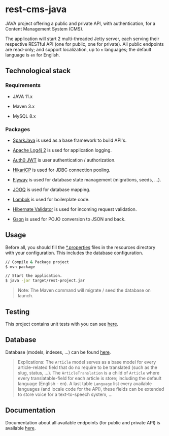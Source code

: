 # rest-cms-java

JAVA project offering a public and private API, with authentication, for a Content Management System (CMS).

The application will start 2 multi-threaded Jetty server, each serving their respective RESTful API (one for public, one for private).
All public endpoints are read-only; and support localization, up to `n` languages; the default language is `en` for English.


## Technological stack

### Requirements

- JAVA 11.x

- Maven 3.x

- MySQL 8.x

### Packages

- [SparkJava](http://sparkjava.com/) is used as a base framework to build API's.

- [Apache Log4j 2](https://logging.apache.org/log4j/2.x/) is used for application logging.

- [Auth0 JWT](https://github.com/auth0/java-jwt) is user authentication / authorization.

- [HikariCP](https://github.com/brettwooldridge/HikariCP) is used for JDBC connection pooling.

- [Flyway](https://flywaydb.org/) is used for database state management (migrations, seeds, ...).

- [JOOQ](https://www.jooq.org/) is used for database mapping.

- [Lombok](https://projectlombok.org/) is used for boilerplate code.

- [Hibernate Validator](https://hibernate.org/validator/) is used for incoming request validation.

- [Gson](https://github.com/google/gson) is used for POJO conversion to JSON and back.

## Usage

Before all, you should fill the [*.properties](src/main/resources) files in the resources directory with your configuration. This includes the database configuration.

```bash
// Compile & Package project
$ mvn package

// Start the application.
$ java -jar target/rest-project.jar
```

> Note: The Maven command will migrate / seed the database on launch.

## Testing

This project contains unit tests with you can see [here](src/test/java/com/github/robiiinos/service/external/ArticleServiceTest.java).

## Database

Database (models, indexes, ...) can be found [here](src/main/resources/db/migration).

> Explications: The `Article` model serves as a base model for every article-related field that do no require to be translated (such as the slug, status, ...). The `ArticleTranslation` is a child of `Article` where every translatable-field for each article is store; including the default language (English - en). A last table `Language` list every available languages (and locale code for the API), these fields can be extended to store voice for a text-to-speech system, ...

## Documentation

Documentation about all available endpoints (for public and private API) is available [here](docs/README.md).